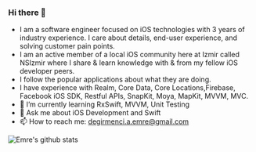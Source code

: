 ### Hi there 👋

- I am a software engineer focused on iOS technologies with 3 years of industry experience. I care about details, end-user experience, and solving customer pain points. 
- I am an active member of a local iOS community here at Izmir called NSIzmir where I share & learn knowledge with & from my fellow iOS developer peers.
- I follow the popular applications about what they are doing.
- I have experience with Realm, Core Data, Core Locations,Firebase, Facebook iOS SDK, Restful APIs, SnapKit, Moya, MapKit, MVVM, MVC. 
- 🌱 I’m currently learning RxSwift, MVVM, Unit Testing
- 💬 Ask me about iOS Development and Swift
- 📫 How to reach me: degirmenci.a.emre@gmail.com

![Emre's github stats](https://github-readme-stats.vercel.app/api?username=emrdgrmnci&show_icons=true&line_height=30)
